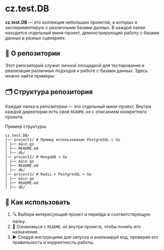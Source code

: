 # cz.test.DB

**cz.test.DB** — это коллекция небольших проектов, в которых я экспериментирую с различными базами данных. В каждой папке находится отдельный мини-проект, демонстрирующий работу с базами данных в разных сценариях.

## 📌 О репозитории

Этот репозиторий служит личной площадкой для тестирования и реализации различных подходов к работе с базами данных. Здесь можно найти примеры:

## 🗂 Структура репозитория

Каждая папка в репозитории — это отдельный мини-проект. Внутри каждой директории есть свой `README.md` с описанием конкретного проекта.

Пример структуры:
```
cz.test.DB/
│── project1/ # Пример использования PostgreSQL с Go
│ ├── main.go
│ ├── README.md
│ ├── db/
│── project2/ # MongoDB + Go
│ ├── main.go
│ ├── README.md
│ ├── db/
│── project3/ # Redis + PostgreSQL + Go
│ ├── main.go
│ ├── README.md
│ ├── db/
```
## 🚀 Как использовать

1. 🔍 Выбери интересующий проект и перейди в соответствующую папку.
2. 📖 Ознакомься с `README.md` внутри проекта, чтобы понять его назначение.
3. ▶️ Следуй инструкциям для запуска и анализируй код, проверяя его правильность и корректность работы.


